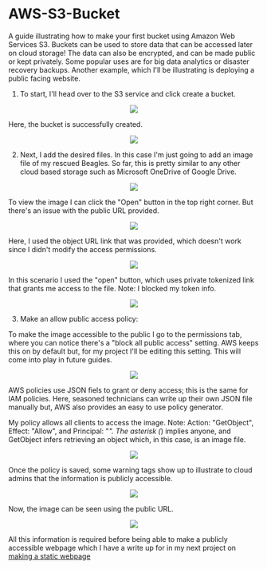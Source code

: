 # AWS-S3-Bucket
A guide illustrating how to make your first bucket using Amazon Web Services S3. Buckets can be used to store data that can be accessed later on cloud storage! The data can also be encrypted, and can be made public or kept privately. Some popular uses are for big data analytics or disaster recovery backups. Another example, which I'll be illustrating is deploying a public facing website.

1. To start, I'll head over to the S3 service and click create a bucket.

<p align="center">
 <img src="https://i.imgur.com/Sd9uPtM.png">
</p>

Here, the bucket is successfully created.

<p align="center">
 <img src="https://i.imgur.com/9FDZknS.png">
</p>

2. Next, I add the desired files. In this case I'm just going to add an image file of my rescued Beagles. So far, this is pretty similar to any other cloud based storage such as Microsoft OneDrive of Google Drive.

<p align="center">
 <img src="https://i.imgur.com/vlwvOcH.png">
</p>

To view the image I can click the "Open" button in the top right corner. But there's an issue with the public URL provided.

<p align="center">
 <img src="https://i.imgur.com/S8H03aI.png">
</p>

Here, I used the object URL link that was provided, which doesn't work since I didn't modify the access permissions. 

<p align="center">
 <img src="https://i.imgur.com/rjfg2HJ.png">
</p>

In this scenario I used the "open" button, which uses private tokenized link that grants me access to the file. Note: I blocked my token info.

<p align="center">
 <img src="https://i.imgur.com/elxjvFG.png">
</p>

3. Make an allow public access policy:

To make the image accessible to the public I go to the permissions tab, where you can notice there's a "block all public access" setting. AWS keeps this on by default but, for my project I'll be editing this setting. This will come into play in future guides.

<p align="center">
 <img src="https://i.imgur.com/YamHxV7.png">
</p>

AWS policies use JSON fiels to grant or deny access; this is the same for IAM policies. Here, seasoned technicians can write up their own JSON file manually but, AWS also provides an easy to use policy generator.

My policy allows all clients to access the image. Note: Action: "GetObject", Effect: "Allow", and Principal: "*". The asterisk (*) implies anyone, and GetObject infers retrieving an object which, in this case, is an image file.

<p align="center">
 <img src="https://i.imgur.com/MKVDzp7.png">
</p>

Once the policy is saved, some warning tags show up to illustrate to cloud admins that the information is publicly accessible.

<p align="center">
 <img src="https://i.imgur.com/7iK22qH.png">
</p>

Now, the image can be seen using the public URL.

<p align="center">
 <img src="https://i.imgur.com/6TydCtA.png">
</p>

All this information is required before being able to make a publicly accessible webpage which I have a write up for in my next project on [making a static webpage](http://github.com/hann-cyber/AWS-S3-StaticWeb)
